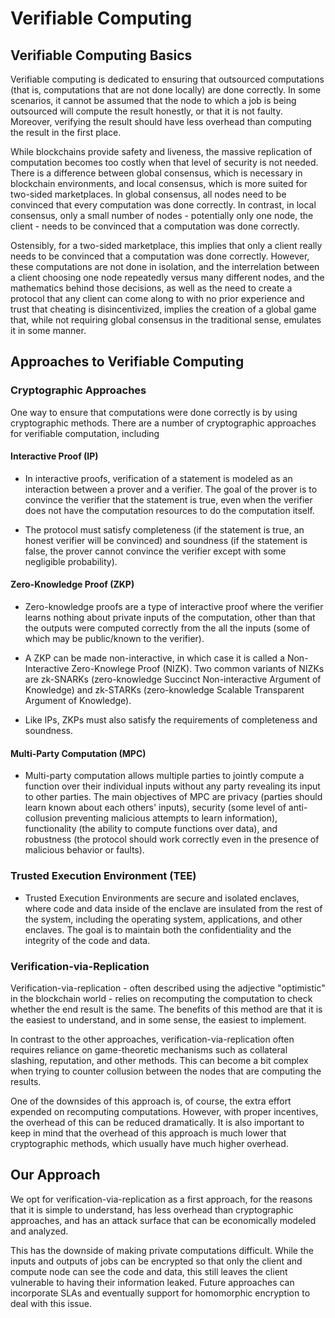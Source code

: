 # Verifiable Computing

## Verifiable Computing Basics

Verifiable computing is dedicated to ensuring that outsourced computations (that is, computations that are not done locally) are done correctly. In some scenarios, it cannot be assumed that the node to which a job is being outsourced will compute the result honestly, or that it is not faulty. Moreover, verifying the result should have less overhead than computing the result in the first place.

While blockchains provide safety and liveness, the massive replication of computation becomes too costly when that level of security is not needed. There is a difference between global consensus, which is necessary in blockchain environments, and local consensus, which is more suited for two-sided marketplaces. In global consensus, all nodes need to be convinced that every computation was done correctly. In contrast, in local consensus, only a small number of nodes - potentially only one node, the client - needs to be convinced that a computation was done correctly.

Ostensibly, for a two-sided marketplace, this implies that only a client really needs to be convinced that a computation was done correctly. However, these computations are not done in isolation, and the interrelation between a client choosing one node repeatedly versus many different nodes, and the mathematics behind those decisions, as well as the need to create a protocol that any client can come along to with no prior experience and trust that cheating is disincentivized, implies the creation of a global game that, while not requiring global consensus in the traditional sense, emulates it in some manner.


## Approaches to Verifiable Computing


### Cryptographic Approaches

One way to ensure that computations were done correctly is by using cryptographic methods. There are a number of cryptographic approaches for verifiable computation, including

#### Interactive Proof (IP)

  * In interactive proofs, verification of a statement is modeled as an interaction between a prover and a verifier. The goal of the prover is to convince the verifier that the statement is true, even when the verifier does not have the computation resources to do the computation itself.
  
  * The protocol must satisfy completeness (if the statement is true, an honest verifier will be convinced) and soundness (if the statement is false, the prover cannot convince the verifier except with some negligible probability).

#### Zero-Knowledge Proof (ZKP)

  * Zero-knowledge proofs are a type of interactive proof where the verifier learns nothing about private inputs of the computation, other than that the outputs were computed correctly from the all the inputs (some of which may be public/known to the verifier).

  * A ZKP can be made non-interactive, in which case it is called a Non-Interactive Zero-Knowlege Proof (NIZK). Two common variants of NIZKs are zk-SNARKs (zero-knowledge Succinct Non-interactive Argument of Knowledge) and zk-STARKs (zero-knowledge Scalable Transparent Argument of Knowledge).

  * Like IPs, ZKPs must also satisfy the requirements of completeness and soundness.

#### Multi-Party Computation (MPC)

  * Multi-party computation allows multiple parties to jointly compute a function over their individual inputs without any party revealing its input to other parties. The main objectives of MPC are privacy (parties should learn known about each others' inputs), security (some level of anti-collusion preventing malicious attempts to learn information), functionality (the ability to compute functions over data), and robustness (the protocol should work correctly even in the presence of malicious behavior or faults). 


### Trusted Execution Environment (TEE)

  * Trusted Execution Environments are secure and isolated enclaves, where code and data inside of the enclave are insulated from the rest of the system, including the operating system, applications, and other enclaves. The goal is to maintain both the confidentiality and the integrity of the code and data. 


### Verification-via-Replication

Verification-via-replication - often described using the adjective "optimistic" in the blockchain world - relies on recomputing the computation to check whether the end result is the same. The benefits of this method are that it is the easiest to understand, and in some sense, the easiest to implement.

In contrast to the other approaches, verification-via-replication often requires reliance on game-theoretic mechanisms such as collateral slashing, reputation, and other methods. This can become a bit complex when trying to counter collusion between the nodes that are computing the results.

One of the downsides of this approach is, of course, the extra effort expended on recomputing computations. However, with proper incentives, the overhead of this can be reduced dramatically. It is also important to keep in mind that the overhead of this approach is much lower that cryptographic methods, which usually have much higher overhead.



## Our Approach

We opt for verification-via-replication as a first approach, for the reasons that it is simple to understand, has less overhead than cryptographic approaches, and has an attack surface that can be economically modeled and analyzed.

This has the downside of making private computations difficult. While the inputs and outputs of jobs can be encrypted so that only the client and compute node can see the code and data, this still leaves the client vulnerable to having their information leaked. Future approaches can incorporate SLAs and eventually support for homomorphic encryption to deal with this issue.
